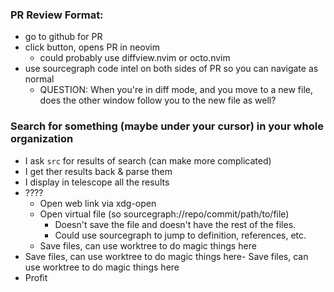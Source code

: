 
### PR Review Format:

- go to github for PR
- click button, opens PR in neovim
  - could probably use diffview.nvim or octo.nvim
- use sourcegraph code intel on both sides of PR so you can navigate as normal
  - QUESTION: When you're in diff mode, and you move to a new file, does the other
    window follow you to the new file as well?

### Search for something (maybe under your cursor) in your whole organization

- I ask `src` for results of search (can make more complicated)
- I get ther results back & parse them
- I display in telescope all the results
- ????
  - Open web link via xdg-open
  - Open virtual file (so sourcegraph://repo/commit/path/to/file)
    - Doesn't save the file and doesn't have the rest of the files.
    - Could use sourcegraph to jump to definition, references, etc.
  - Save files, can use worktree to do magic things here
- Save files, can use worktree to do magic things here- Save files, can use worktree to do magic things here
- Profit
